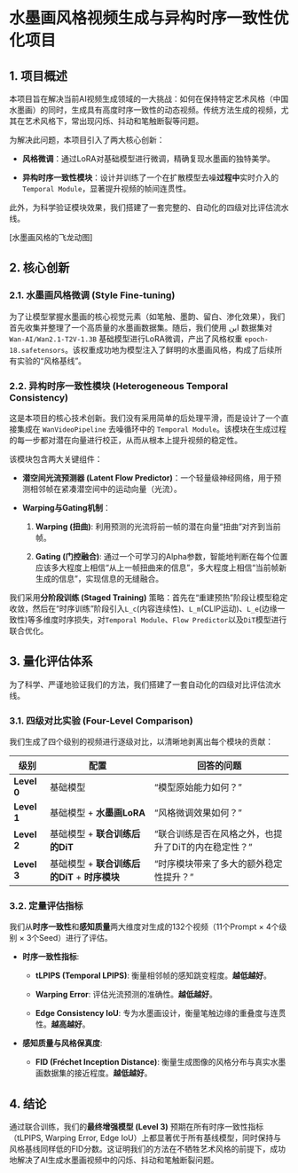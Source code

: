 # 水墨画风格视频生成与异构时序一致性优化项目

## 1. 项目概述

本项目旨在解决当前AI视频生成领域的一大挑战：如何在保持特定艺术风格（中国水墨画）的同时，生成具有高度时序一致性的动态视频。传统方法生成的视频，尤其在艺术风格下，常出现闪烁、抖动和笔触断裂等问题。

为解决此问题，本项目引入了两大核心创新：

* **风格微调**：通过LoRA对基础模型进行微调，精确复现水墨画的独特美学。

* **异构时序一致性模块**：设计并训练了一个在扩散模型去噪**过程中**实时介入的`Temporal Module`，显著提升视频的帧间连贯性。

此外，为科学验证模块效果，我们搭建了一套完整的、自动化的四级对比评估流水线。

\[水墨画风格的飞龙动图\]

## 2. 核心创新

### 2.1. 水墨画风格微调 (Style Fine-tuning)

为了让模型掌握水墨画的核心视觉元素（如笔触、墨韵、留白、渗化效果），我们首先收集并整理了一个高质量的水墨画数据集。随后，我们使用 این 数据集对 `Wan-AI/Wan2.1-T2V-1.3B` 基础模型进行LoRA微调，产出了风格权重 `epoch-18.safetensors`。该权重成功地为模型注入了鲜明的水墨画风格，构成了后续所有实验的“风格基线”。

### 2.2. 异构时序一致性模块 (Heterogeneous Temporal Consistency)

这是本项目的核心技术创新。我们没有采用简单的后处理平滑，而是设计了一个直接集成在 `WanVideoPipeline` 去噪循环中的 `Temporal Module`。该模块在生成过程的每一步都对潜在向量进行校正，从而从根本上提升视频的稳定性。

该模块包含两大关键组件：

* **潜空间光流预测器 (Latent Flow Predictor)**：一个轻量级神经网络，用于预测相邻帧在紧凑潜空间中的运动向量（光流）。

* **Warping与Gating机制**：

  1. **Warping (扭曲)**: 利用预测的光流将前一帧的潜在向量“扭曲”对齐到当前帧。

  2. **Gating (门控融合)**: 通过一个可学习的Alpha参数，智能地判断在每个位置应该多大程度上相信“从上一帧扭曲来的信息”，多大程度上相信“当前帧新生成的信息”，实现信息的无缝融合。

我们采用**分阶段训练 (Staged Training)** 策略：首先在“重建预热”阶段让模型稳定收敛，然后在“时序训练”阶段引入`L_c`(内容连续性)、`L_m`(CLIP运动)、`L_e`(边缘一致性)等多维度时序损失，对`Temporal Module`、`Flow Predictor`以及`DiT`模型进行联合优化。

## 3. 量化评估体系

为了科学、严谨地验证我们的方法，我们搭建了一套自动化的四级对比评估流水线。

### 3.1. 四级对比实验 (Four-Level Comparison)

我们生成了四个级别的视频进行逐级对比，以清晰地剥离出每个模块的贡献：

| 级别 | 配置 | 回答的问题 | 
 | ----- | ----- | ----- | 
| **Level 0** | 基础模型 | “模型原始能力如何？” | 
| **Level 1** | 基础模型 + **水墨画LoRA** | “风格微调效果如何？” | 
| **Level 2** | 基础模型 + **联合训练后的DiT** | “联合训练是否在风格之外，也提升了DiT的内在稳定性？” | 
| **Level 3** | 基础模型 + **联合训练后的DiT** + **时序模块** | “时序模块带来了多大的额外稳定性提升？” | 

### 3.2. 定量评估指标

我们从**时序一致性**和**感知质量**两大维度对生成的132个视频（11个Prompt × 4个级别 × 3个Seed）进行了评估。

* **时序一致性指标**:

  * **tLPIPS (Temporal LPIPS)**: 衡量相邻帧的感知跳变程度。**越低越好**。

  * **Warping Error**: 评估光流预测的准确性。**越低越好**。

  * **Edge Consistency IoU**: 专为水墨画设计，衡量笔触边缘的重叠度与连贯性。**越高越好**。

* **感知质量与风格保真度**:

  * **FID (Fréchet Inception Distance)**: 衡量生成图像的风格分布与真实水墨画数据集的接近程度。**越低越好**。

## 4. 结论

通过联合训练，我们的**最终增强模型 (Level 3)** 预期在所有时序一致性指标（tLPIPS, Warping Error, Edge IoU）上都显著优于所有基线模型，同时保持与风格基线同样低的FID分数。这证明我们的方法在不牺牲艺术风格的前提下，成功地解决了AI生成水墨画视频中的闪烁、抖动和笔触断裂问题。
